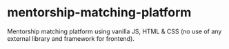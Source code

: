 # mentorship-matching-platform
Mentorship matching platform using vanilla JS, HTML &amp; CSS (no use of any external library and framework for frontend).
